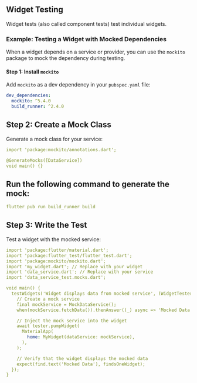 ## Widget Testing

Widget tests (also called component tests) test individual widgets.

### Example: Testing a Widget with Mocked Dependencies

When a widget depends on a service or provider, you can use the `mockito` package to mock the dependency during testing.

#### Step 1: Install `mockito`

Add `mockito` as a dev dependency in your `pubspec.yaml` file:

```yaml
dev_dependencies:
  mockito: ^5.4.0
  build_runner: ^2.4.0
```
## Step 2: Create a Mock Class
Generate a mock class for your service:
```yaml
import 'package:mockito/annotations.dart';

@GenerateMocks([DataService])
void main() {}
```
## Run the following command to generate the mock:
```yaml
flutter pub run build_runner build
```
## Step 3: Write the Test
Test a widget with the mocked service:
```yaml
import 'package:flutter/material.dart';
import 'package:flutter_test/flutter_test.dart';
import 'package:mockito/mockito.dart';
import 'my_widget.dart'; // Replace with your widget
import 'data_service.dart'; // Replace with your service
import 'data_service_test.mocks.dart';

void main() {
  testWidgets('Widget displays data from mocked service', (WidgetTester tester) async {
    // Create a mock service
    final mockService = MockDataService();
    when(mockService.fetchData()).thenAnswer((_) async => 'Mocked Data');

    // Inject the mock service into the widget
    await tester.pumpWidget(
      MaterialApp(
        home: MyWidget(dataService: mockService),
      ),
    );

    // Verify that the widget displays the mocked data
    expect(find.text('Mocked Data'), findsOneWidget);
  });
}
```

